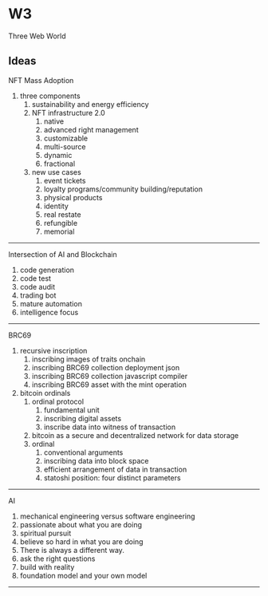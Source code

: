 # W3
Three Web World

## Ideas
NFT Mass Adoption
1. three components
   1. sustainability and energy efficiency
   2. NFT infrastructure 2.0
      1. native
      2. advanced right management
      3. customizable
      4. multi-source
      5. dynamic
      6. fractional      
   3. new use cases
      1. event tickets
      2. loyalty programs/community building/reputation
      3. physical products
      4. identity
      5. real restate
      6. refungible
      7. memorial
---
Intersection of AI and Blockchain
1. code generation
2. code test
3. code audit
4. trading bot
5. mature automation
6. intelligence focus
---
BRC69
1. recursive inscription
   1. inscribing images of traits onchain
   2. inscribing BRC69 collection deployment json
   3. inscribing BRC69 collection javascript compiler
   4. inscribing BRC69 asset with the mint operation
2. bitcoin ordinals
   1. ordinal protocol
      1. fundamental unit
      2. inscribing digital assets
      3. inscribe data into witness of transaction
   2. bitcoin as a secure and decentralized network for data storage
   3. ordinal
      1. conventional arguments
      2. inscribing data into block space
      3. efficient arrangement of data in transaction
      4. statoshi position: four distinct parameters
---
AI
1. mechanical engineering versus software engineering
2. passionate about what you are doing
3. spiritual pursuit
4. believe so hard in what you are doing
5. There is always a different way.
6. ask the right questions
7. build with reality
8. foundation model and your own model
---
